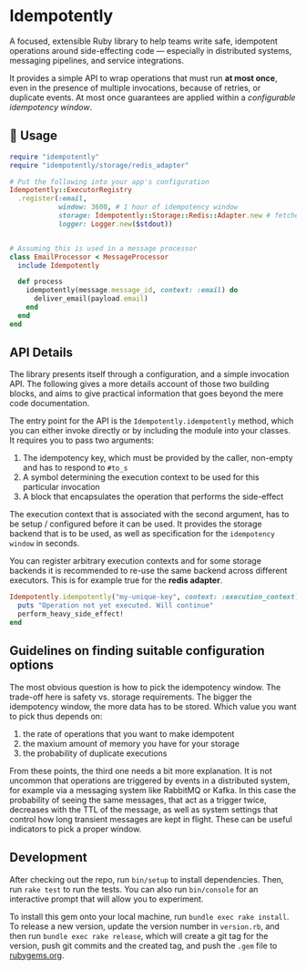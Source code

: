 # Idempotently

A focused, extensible Ruby library to help teams write safe, idempotent operations around side-effecting code — especially in distributed systems, messaging pipelines, and service integrations.

It provides a simple API to wrap operations that must run **at most once**, even in the presence of multiple invocations, because of retries, or duplicate events. At most once guarantees are applied within a *configurable idempotency window*.

## 🧩 Usage

```ruby
require "idempotently"
require "idempotently/storage/redis_adapter"

# Put the following into your app's configuration
Idempotently::ExecutorRegistry
  .register(:email, 
            window: 3600, # 1 hour of idempotency window
            storage: Idempotently::Storage::Redis::Adapter.new # fetches redis url from ENV['REDIS_URL']
            logger: Logger.new($stdout))


# Assuming this is used in a message processor
class EmailProcessor < MessageProcessor
  include Idempotently

  def process
    idempotently(message.message_id, context: :email) do 
      deliver_email(payload.email)
    end
  end
end

```

## API Details

The library presents itself through a configuration, and a simple invocation API.
The following gives a more details account of those two building blocks, and aims to give practical information that goes beyond the mere code documentation.

The entry point for the API is the `Idempotently.idempotently` method, which you can either invoke directly or by including the module into your classes.
It requires you to pass two arguments:

1. The idempotency key, which must be provided by the caller, non-empty and has to respond to `#to_s`
2. A symbol determining the execution context to be used for this particular invocation 
3. A block that encapsulates the operation that performs the side-effect

The execution context that is associated with the second argument, has to be setup / configured before it can be used.
It provides the storage backend that is to be used, as well as specification for the `idempotency window` in seconds.

You can register arbitrary execution contexts and for some storage backends it is recommended to re-use the same
backend across different executors. This is for example true for the **redis adapter**.

```ruby
Idempotently.idempotently("my-unique-key", context: :execution_context) do 
  puts "Operation not yet executed. Will continue"
  perform_heavy_side_effect!
end

````

## Guidelines on finding suitable configuration options

The most obvious question is how to pick the idempotency window.
The trade-off here is safety vs. storage requirements. The bigger the idempotency window, the more data has to be stored.
Which value you want to pick thus depends on:

1. the rate of operations that you want to make idempotent
2. the maxium amount of memory you have for your storage
3. the probability of duplicate executions

From these points, the third one needs a bit more explanation.
It is not uncommon that operations are triggered by events in a distributed system, for example via a messaging system like RabbitMQ or Kafka.
In this case the probability of seeing the same messages, that act as a trigger twice, decreases with the TTL of the message, as well as system settings that control
how long transient messages are kept in flight. These can be useful indicators to pick a proper window.


## Development

After checking out the repo, run `bin/setup` to install dependencies. Then, run `rake test` to run the tests. You can also run `bin/console` for an interactive prompt that will allow you to experiment.

To install this gem onto your local machine, run `bundle exec rake install`. To release a new version, update the version number in `version.rb`, and then run `bundle exec rake release`, which will create a git tag for the version, push git commits and the created tag, and push the `.gem` file to [rubygems.org](https://rubygems.org).
